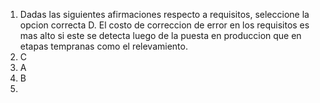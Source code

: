 1. Dadas las siguientes afirmaciones respecto a requisitos, seleccione la opcion correcta
	D. El costo de correccion de error en los requisitos es mas alto si este se detecta luego de la puesta en produccion que en etapas tempranas como el relevamiento.
2. C
3. A
4. B
5. 